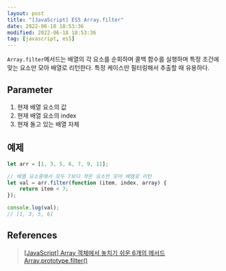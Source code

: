```yaml
---
layout: post
title: "[JavaScript] ES5 Array.filter"
date: 2022-06-18 18:53:36
modified: 2022-06-18 18:53:36
tag: [javascript, es5]
---
```


`Array.filter`메서드는 배열의 각 요소를 순회하며 콜백 함수를 실행하며 특정 조건에 맞는 요소만 모아 배열로 리턴한다. 특정 케이스만 필터링해서 추출할 때 유용하다.

## Parameter

1. 현재 배열 요소의 값
2. 현재 배열 요소의 index
3. 현재 돌고 있는 배열 자체

## 예제

```javascript
let arr = [1, 3, 5, 6, 7, 9, 11];

// 배열 요소중에서 모두 7보다 작은 요소만 모아 배열로 리턴
let val = arr.filter(function (item, index, array) {
    return item < 7;
});

console.log(val);
// [1, 3, 5, 6]
```

## References
> [[JavaScript] Array 객체에서 놓치기 쉬운 6개의 메서드](https://programmingsummaries.tistory.com/357)  
> [Array.prototype.filter()](https://developer.mozilla.org/ko/docs/Web/JavaScript/Reference/Global_Objects/Array/filter)

